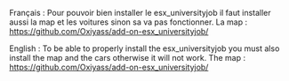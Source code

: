 Français :
Pour pouvoir bien installer le esx_universityjob il faut installer aussi la map et les voitures sinon sa va pas fonctionner.
La map : https://github.com/Oxiyass/add-on-esx_universityjob/

English : 
To be able to properly install the esx_universityjob you must also install the map and the cars otherwise it will not work.
The map : https://github.com/Oxiyass/add-on-esx_universityjob/
